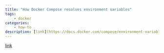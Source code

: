 ```yaml
---
title: "How Docker Compose resolves environment variables" 
tags: 
    - docker
categories:
    - how-to
description: [link](https://docs.docker.com/compose/environment-variables/envvars-precedence/)
---
```

[link](https://docs.docker.com/compose/environment-variables/envvars-precedence/)
